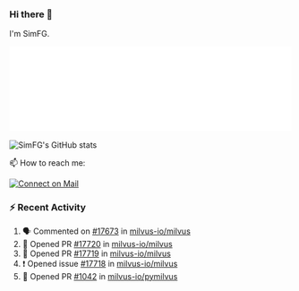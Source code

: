 ### Hi there 👋

I'm SimFG.

![Metrics](/metrics.plugin.followup.user.svg)

![SimFG's GitHub stats](https://github-readme-stats.vercel.app/api?username=SimFG&show_icons=true&theme=radical&count_private=true)

📫 How to reach me:

[![Connect on Mail](https://img.shields.io/badge/Ask%20me-anything-1abc9c.svg)](mailto:1142838399@qq.com)

### :zap: Recent Activity

<!--START_SECTION:activity-->
1. 🗣 Commented on [#17673](https://github.com/milvus-io/milvus/issues/17673) in [milvus-io/milvus](https://github.com/milvus-io/milvus)
2. 💪 Opened PR [#17720](https://github.com/milvus-io/milvus/pull/17720) in [milvus-io/milvus](https://github.com/milvus-io/milvus)
3. 💪 Opened PR [#17719](https://github.com/milvus-io/milvus/pull/17719) in [milvus-io/milvus](https://github.com/milvus-io/milvus)
4. ❗️ Opened issue [#17718](https://github.com/milvus-io/milvus/issues/17718) in [milvus-io/milvus](https://github.com/milvus-io/milvus)
5. 💪 Opened PR [#1042](https://github.com/milvus-io/pymilvus/pull/1042) in [milvus-io/pymilvus](https://github.com/milvus-io/pymilvus)
<!--END_SECTION:activity-->

